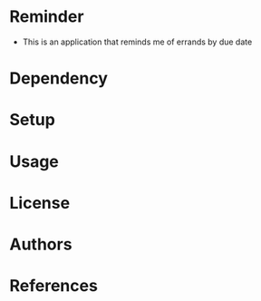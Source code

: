 # Reminder

* This is an application that reminds me of errands by due date

# Dependency

# Setup

# Usage

# License

# Authors

# References
